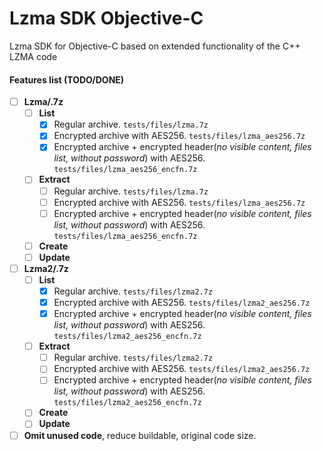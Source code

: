 # Lzma SDK Objective-C
Lzma SDK for Objective-C based on extended functionality of the C++ LZMA code

#### Features list (TODO/DONE)
- [ ] **Lzma/.7z**
  - [ ] **List**
    - [x] Regular archive. ```tests/files/lzma.7z```
    - [x] Encrypted archive with AES256. ```tests/files/lzma_aes256.7z```
    - [x] Encrypted archive + encrypted header(*no visible content, files list, without password*) with AES256. ```tests/files/lzma_aes256_encfn.7z```
  - [ ] **Extract**
    - [ ] Regular archive. ```tests/files/lzma.7z```
    - [ ] Encrypted archive with AES256. ```tests/files/lzma_aes256.7z```
    - [ ] Encrypted archive + encrypted header(*no visible content, files list, without password*) with AES256. ```tests/files/lzma_aes256_encfn.7z```
  - [ ] **Create**
  - [ ] **Update**
- [ ] **Lzma2/.7z**
  - [ ] **List**
    - [x] Regular archive. ```tests/files/lzma2.7z```
    - [x] Encrypted archive with AES256. ```tests/files/lzma2_aes256.7z```
    - [x] Encrypted archive + encrypted header(*no visible content, files list, without password*) with AES256. ```tests/files/lzma2_aes256_encfn.7z```
  - [ ] **Extract**
    - [ ] Regular archive. ```tests/files/lzma2.7z```
    - [ ] Encrypted archive with AES256. ```tests/files/lzma2_aes256.7z```
    - [ ] Encrypted archive + encrypted header(*no visible content, files list, without password*) with AES256. ```tests/files/lzma2_aes256_encfn.7z```
  - [ ] **Create**
  - [ ] **Update**
- [ ] **Omit unused code**, reduce buildable, original code size.
